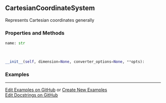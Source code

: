 ## <a id="McUtils.Coordinerds.CoordinateSystems.CommonCoordinateSystems.CartesianCoordinateSystem">CartesianCoordinateSystem</a>
Represents Cartesian coordinates generally

### Properties and Methods
```python
name: str
```
<a id="McUtils.Coordinerds.CoordinateSystems.CommonCoordinateSystems.CartesianCoordinateSystem.__init__" class="docs-object-method">&nbsp;</a>
```python
__init__(self, dimension=None, converter_options=None, **opts): 
```

### Examples


___

[Edit Examples on GitHub](https://github.com/McCoyGroup/References/edit/gh-pages/Documentation/examples/McUtils/Coordinerds/CoordinateSystems/CommonCoordinateSystems/CartesianCoordinateSystem.md) or 
[Create New Examples](https://github.com/McCoyGroup/References/new/gh-pages/?filename=Documentation/examples/McUtils/Coordinerds/CoordinateSystems/CommonCoordinateSystems/CartesianCoordinateSystem.md) <br/>
[Edit Docstrings on GitHub](https://github.com/McCoyGroup/McUtils/edit/master/Coordinerds/CoordinateSystems/CommonCoordinateSystems.py?message=Update%20Docs)